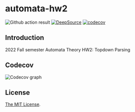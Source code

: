 # automata-hw2

![Github action result](https://github.com/jnooree/automata-hw2/actions/workflows/build.yml/badge.svg) [![DeepSource](https://deepsource.io/gh/jnooree/automata-hw2.svg/?label=active+issues&show_trend=true&token=F9Xn22RU7FoBxRCZc9HwGUYq)](https://deepsource.io/gh/jnooree/automata-hw2/?ref=repository-badge) [![codecov](https://codecov.io/gh/jnooree/automata-hw2/branch/main/graph/badge.svg?token=0uTTwtgi6K)](https://codecov.io/gh/jnooree/automata-hw2)

## Introduction

2022 Fall semester Automata Theory HW2: Topdown Parsing

## Codecov

![Codecov graph](https://codecov.io/gh/jnooree/automata-hw2/branch/main/graphs/sunburst.svg?token=0uTTwtgi6K)

## License

[The MIT License](LICENSE).
